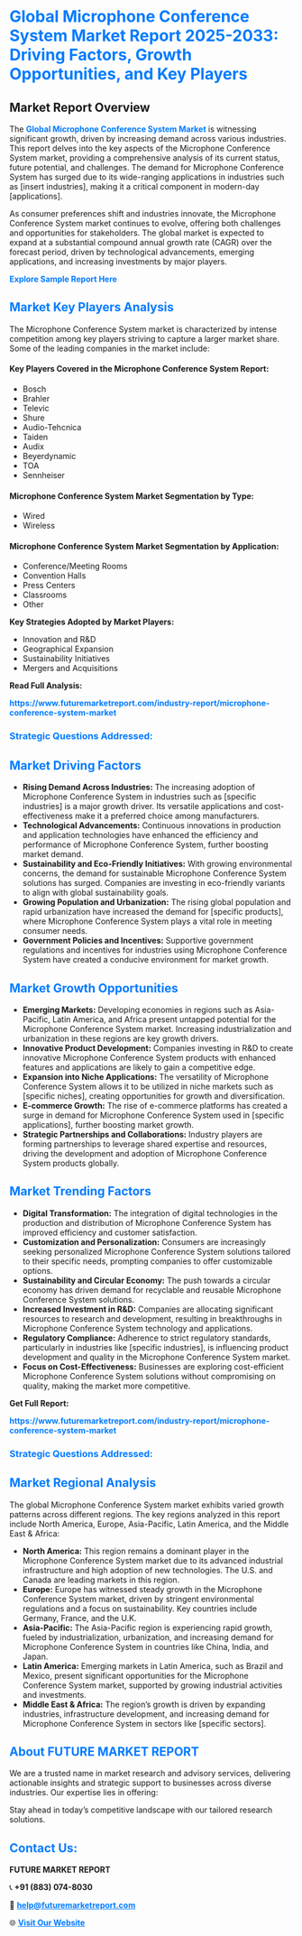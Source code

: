 <h1 style="color: #007BFF;">Global Microphone Conference System Market Report 2025-2033: Driving Factors, Growth Opportunities, and Key Players</h1>

<section id="overview">
<h2>Market Report Overview</h2>
<p>The <a href="https://www.futuremarketreport.com/industry-report/microphone-conference-system-market" style="color: #007BFF; text-decoration: none;"><strong>Global Microphone Conference System Market</strong></a> is witnessing significant growth, driven by increasing demand across various industries. This report delves into the key aspects of the Microphone Conference System market, providing a comprehensive analysis of its current status, future potential, and challenges. The demand for Microphone Conference System has surged due to its wide-ranging applications in industries such as [insert industries], making it a critical component in modern-day [applications].</p>
<p>As consumer preferences shift and industries innovate, the Microphone Conference System market continues to evolve, offering both challenges and opportunities for stakeholders. The global market is expected to expand at a substantial compound annual growth rate (CAGR) over the forecast period, driven by technological advancements, emerging applications, and increasing investments by major players.</p>
</section>

<section id="overview">
<p><a href="https://www.futuremarketreport.com/request-sample/reportId=75709" style="color: #007BFF; text-decoration: none;"><strong>Explore Sample Report Here</strong></a></p>
</section>

<section id="key-players">
<h2 style="color: #007BFF;">Market Key Players Analysis</h2>
<p>The Microphone Conference System market is characterized by intense competition among key players striving to capture a larger market share. Some of the leading companies in the market include:</p>
<h4>Key Players Covered in the Microphone Conference System Report:</h4>
<ul><li>Bosch</li><li>Brahler</li><li>Televic</li><li>Shure</li><li>Audio-Tehcnica</li><li>Taiden</li><li>Audix</li><li>Beyerdynamic</li><li>TOA</li><li>Sennheiser</li></ul>
<h4>Microphone Conference System Market Segmentation by Type:</h4>
<ul><li>Wired</li><li>Wireless</li></ul>

<h4>Microphone Conference System Market Segmentation by Application:</h4>
<ul><li>Conference/Meeting Rooms</li><li>Convention Halls</li><li>Press Centers</li><li>Classrooms</li><li>Other</li></ul>
<p><strong>Key Strategies Adopted by Market Players:</strong></p>
<ul>
<li>Innovation and R&D</li>
<li>Geographical Expansion</li>
<li>Sustainability Initiatives</li>
<li>Mergers and Acquisitions</li>
</ul>
</section>

<section>
<p><strong>Read Full Analysis: </strong></p><a href="https://www.futuremarketreport.com/industry-report/microphone-conference-system-market" style="color: #007BFF; text-decoration: none;"><strong>https://www.futuremarketreport.com/industry-report/microphone-conference-system-market</strong></a>
<h3 style="color: #007BFF;">Strategic Questions Addressed:</h3>
</section>

<section id="driving-factors">
<h2 style="color: #007BFF;">Market Driving Factors</h2>
<ul>
<li><strong>Rising Demand Across Industries:</strong> The increasing adoption of Microphone Conference System in industries such as [specific industries] is a major growth driver. Its versatile applications and cost-effectiveness make it a preferred choice among manufacturers.</li>
<li><strong>Technological Advancements:</strong> Continuous innovations in production and application technologies have enhanced the efficiency and performance of Microphone Conference System, further boosting market demand.</li>
<li><strong>Sustainability and Eco-Friendly Initiatives:</strong> With growing environmental concerns, the demand for sustainable Microphone Conference System solutions has surged. Companies are investing in eco-friendly variants to align with global sustainability goals.</li>
<li><strong>Growing Population and Urbanization:</strong> The rising global population and rapid urbanization have increased the demand for [specific products], where Microphone Conference System plays a vital role in meeting consumer needs.</li>
<li><strong>Government Policies and Incentives:</strong> Supportive government regulations and incentives for industries using Microphone Conference System have created a conducive environment for market growth.</li>
</ul>
</section>

<section id="growth-opportunities">
<h2 style="color: #007BFF;">Market Growth Opportunities</h2>
<ul>
<li><strong>Emerging Markets:</strong> Developing economies in regions such as Asia-Pacific, Latin America, and Africa present untapped potential for the Microphone Conference System market. Increasing industrialization and urbanization in these regions are key growth drivers.</li>
<li><strong>Innovative Product Development:</strong> Companies investing in R&D to create innovative Microphone Conference System products with enhanced features and applications are likely to gain a competitive edge.</li>
<li><strong>Expansion into Niche Applications:</strong> The versatility of Microphone Conference System allows it to be utilized in niche markets such as [specific niches], creating opportunities for growth and diversification.</li>
<li><strong>E-commerce Growth:</strong> The rise of e-commerce platforms has created a surge in demand for Microphone Conference System used in [specific applications], further boosting market growth.</li>
<li><strong>Strategic Partnerships and Collaborations:</strong> Industry players are forming partnerships to leverage shared expertise and resources, driving the development and adoption of Microphone Conference System products globally.</li>
</ul>
</section>

<section id="trending-factors">
<h2 style="color: #007BFF;">Market Trending Factors</h2>
<ul>
<li><strong>Digital Transformation:</strong> The integration of digital technologies in the production and distribution of Microphone Conference System has improved efficiency and customer satisfaction.</li>
<li><strong>Customization and Personalization:</strong> Consumers are increasingly seeking personalized Microphone Conference System solutions tailored to their specific needs, prompting companies to offer customizable options.</li>
<li><strong>Sustainability and Circular Economy:</strong> The push towards a circular economy has driven demand for recyclable and reusable Microphone Conference System solutions.</li>
<li><strong>Increased Investment in R&D:</strong> Companies are allocating significant resources to research and development, resulting in breakthroughs in Microphone Conference System technology and applications.</li>
<li><strong>Regulatory Compliance:</strong> Adherence to strict regulatory standards, particularly in industries like [specific industries], is influencing product development and quality in the Microphone Conference System market.</li>
<li><strong>Focus on Cost-Effectiveness:</strong> Businesses are exploring cost-efficient Microphone Conference System solutions without compromising on quality, making the market more competitive.</li>
</ul>
</section>

<section>
<p><strong>Get Full Report: </strong></p><a href="https://www.futuremarketreport.com/industry-report/microphone-conference-system-market" style="color: #007BFF; text-decoration: none;"><strong>https://www.futuremarketreport.com/industry-report/microphone-conference-system-market</strong></a>
<h3 style="color: #007BFF;">Strategic Questions Addressed:</h3>
</section>


<section id="regional-analysis">
<h2 style="color: #007BFF;">Market Regional Analysis</h2>
<p>The global Microphone Conference System market exhibits varied growth patterns across different regions. The key regions analyzed in this report include North America, Europe, Asia-Pacific, Latin America, and the Middle East & Africa:</p>
<ul>
<li><strong>North America:</strong> This region remains a dominant player in the Microphone Conference System market due to its advanced industrial infrastructure and high adoption of new technologies. The U.S. and Canada are leading markets in this region.</li>
<li><strong>Europe:</strong> Europe has witnessed steady growth in the Microphone Conference System market, driven by stringent environmental regulations and a focus on sustainability. Key countries include Germany, France, and the U.K.</li>
<li><strong>Asia-Pacific:</strong> The Asia-Pacific region is experiencing rapid growth, fueled by industrialization, urbanization, and increasing demand for Microphone Conference System in countries like China, India, and Japan.</li>
<li><strong>Latin America:</strong> Emerging markets in Latin America, such as Brazil and Mexico, present significant opportunities for the Microphone Conference System market, supported by growing industrial activities and investments.</li>
<li><strong>Middle East & Africa:</strong> The region’s growth is driven by expanding industries, infrastructure development, and increasing demand for Microphone Conference System in sectors like [specific sectors].</li>
</ul>
</section>

<footer>
<h2 style="color: #007BFF;">About FUTURE MARKET REPORT</h2>
<p>We are a trusted name in market research and advisory services, delivering actionable insights and strategic support to businesses across diverse industries. Our expertise lies in offering:</p>

<p>Stay ahead in today’s competitive landscape with our tailored research solutions.</p>

<h2 style="color: #007BFF;">Contact Us:</h2>
<p><strong>FUTURE MARKET REPORT</strong></p>
<p>📞 <strong>+91 (883) 074-8030</strong></p>
<p>📧 <strong><a href="mailto:help@futuremarketreport.com" style="color: #007BFF;">help@futuremarketreport.com</a></strong></p>
<p>🌐 <strong><a href="https://www.futuremarketreport.com/" style="color: #007BFF;">Visit Our Website</a></strong></p>
</footer>